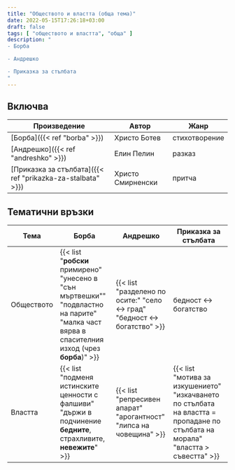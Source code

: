 ```yaml
---
title: "Обществото и властта (обща тема)"
date: 2022-05-15T17:26:18+03:00
draft: false
tags: [ "обществото и властта", "обща" ]
description: "
- Борба

- Андрешко

- Приказка за стълбата
"
---
```



## Включва

| Произведение | Автор | Жанр |
|--------------|-------|------|
| [Борба]({{< ref "borba" >}}) | Христо Ботев | стихотворение |
| [Андрешко]({{< ref "andreshko" >}}) | Елин Пелин | разказ |
| [Приказка за стълбата]({{< ref "prikazka-za-stalbata" >}}) | Христо Смирненски | притча |

## Тематични връзки

| Тема | Борба | Андрешко | Приказка за стълбата |
|------|-------|----------|----------------------|
| Обществото | {{< list "**робски** примирено" "унесено в \"сън мъртвешки\"" "подвластно на парите" "малка част вярва в спасителния изход (чрез **борба**)" >}} | {{< list "разделено по осите:" "село <-> град" "бедност <-> богатство" >}} | бедност <-> богатство |
| Властта | {{< list "подменя истинските ценности с фалшиви" "държи в подчинение **бедните**, страхливите, **невежите**" >}} | {{< list "репресивен апарат" "арогантност" "липса на човещина" >}} | {{< list "мотива за изкушението" "изкачването по стълбата на властта = пропадане по стълбата на морала" "властта > съвестта" >}} |

